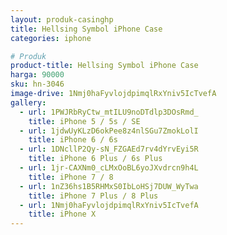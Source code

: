```yaml
---
layout: produk-casinghp
title: Hellsing Symbol iPhone Case
categories: iphone

# Produk
product-title: Hellsing Symbol iPhone Case
harga: 90000
sku: hn-3046
image-drive: 1Nmj0haFyvlojdpimqlRxYniv5IcTvefA
gallery:
  - url: 1PWJRbRyCtw_mtILU9noDTdlp3DOsRmd_
    title: iPhone 5 / 5s / SE
  - url: 1jdwUyKLzD6okPee8z4nlSGu7ZmokLolI
    title: iPhone 6 / 6s
  - url: 1DNcllP2Qy-sN_FZGAEd7rv4dYrvEyi5R
    title: iPhone 6 Plus / 6s Plus
  - url: 1jr-CAXNm0_cLMxOoBL6yoJXvdrcn9h4L
    title: iPhone 7 / 8
  - url: 1nZ36hs1B5RHMxS0IbLoHSj7DUW_WyTwa
    title: iPhone 7 Plus / 8 Plus
  - url: 1Nmj0haFyvlojdpimqlRxYniv5IcTvefA
    title: iPhone X
---
```

